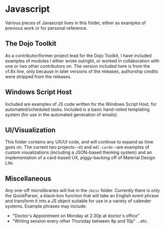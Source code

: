 # Javascript
Various pieces of Javascript lives in this folder, either as examples of previous work or for 
personal reference.

## The Dojo Toolkit
As a contributor/former project lead for the Dojo Toolkit, I have included examples of modules
I either wrote outright, or worked in collaboration with one or two other contributors on. The
version included here is from the v1.6x line, only because in later versions of the releases,
authorship credits were stripped from the releases.

## Windows Script Host
Included are examples of JS code written for the Windows Script Host, for automated/scheduled tasks.
Included is a basic hand-rolled templating system (for use in the automated generation of emails).

## UI/Visualization
This folder contains any UX/UI code, and will continue to expand as time goes on. The current two
projects--`d3` and `mdl-cards`--are examples of custom visualizations (including a JSON-based theming
system) and an implementation of a card-based UX, piggy-backing off of Material Design Lite.

## Miscellaneous
Any one-off microlibraries will live in the `/misc` folder. Currently there is only the QuickParser,
a black-box function that will take an English event phrase and transform it into a JS object suitable
for use in a variety of calender systems. Example phrases may include:
* "Doctor's Appointment on Monday at 2:30p at doctor's office"
* "Writing session every other Thursday between 8p and 10p"
...etc.
